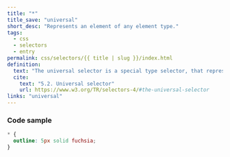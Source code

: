 ```yaml
---
title: "*"
title_save: "universal"
short_desc: "Represents an element of any element type."
tags:
  - css
  - selectors
  - entry
permalink: css/selectors/{{ title | slug }}/index.html
definition:
  text: "The universal selector is a special type selector, that represents an element of any element type."
  cite:
    text: "5.2. Universal selector"
    url: https://www.w3.org/TR/selectors-4/#the-universal-selector
links: "universal"
---
```


<h3><span>Code sample</span></h3>

```css
* {
  outline: 5px solid fuchsia;
}
```
